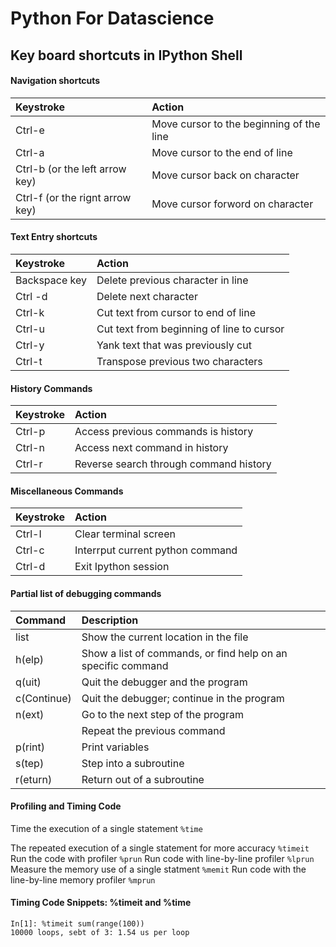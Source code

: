 # Python For Datascience

## Key board shortcuts in IPython Shell
#### Navigation shortcuts
| Keystroke 									 	| Action 		    													|
| :---------------------------- | :-----------------------------------  |
|Ctrl-e 	 	| Move cursor to the beginning of the line|
|Ctrl-a 											 	| Move cursor to the end of line          |
|Ctrl-b (or the left arrow key)	| Move cursor back on character						|
|Ctrl-f (or the rignt arrow key)| Move cursor forword on character				|

#### Text Entry  shortcuts 
| Keystroke 									 	| Action 		    													|
| :---------------------------- | :-----------------------------------  |
|Backspace key	 	| Delete previous character in line|
|Ctrl -d | Delete next character|
|Ctrl-k |Cut text from cursor to end of line |
|Ctrl-u | Cut text from beginning of line to cursor|
|Ctrl-y | Yank text that was previously cut |
|Ctrl-t | Transpose previous two characters|


#### History Commands
| Keystroke 									 	| Action 		    													|
| :---------------------------- | :-----------------------------------  |
|Ctrl-p| Access previous commands is history|
|Ctrl-n | Access next command in history|
|Ctrl-r | Reverse search through command history|

#### Miscellaneous Commands
| Keystroke 									 	| Action 		    													|
| :---------------------------- | :-----------------------------------  |
|Ctrl-I| Clear terminal screen|
|Ctrl-c | Interrput current python command|
|Ctrl-d | Exit Ipython session|

#### Partial list of debugging commands
| Command 									 	| Description 		    													|
| :---------------------------- | :-----------------------------------  |
|list| Show the current location in the file|
|h(elp)| Show a list of commands, or find help on an specific command|
|q(uit)| Quit the debugger and the program|
|c(Continue)| Quit the debugger; continue in the program|
|n(ext)| Go to the next step of the program|
|<enter>| Repeat the previous command|
|p(rint)| Print variables|
|s(tep)| Step into a subroutine|
|r(eturn)| Return out of a subroutine|


#### Profiling and Timing Code
Time the execution of a single statement
`%time`

The repeated execution of a single statement for more accuracy
`%timeit`
Run the code with profiler
`%prun`
Run code with line-by-line profiler
`%lprun`
Measure the memory use of a single statment
`%memit`
Run code with the line-by-line memory profiler
`%mprun`


#### Timing Code Snippets: %timeit and %time
`In[1]: %timeit sum(range(100))`</br>
`10000 loops, sebt of 3: 1.54 us per loop`
